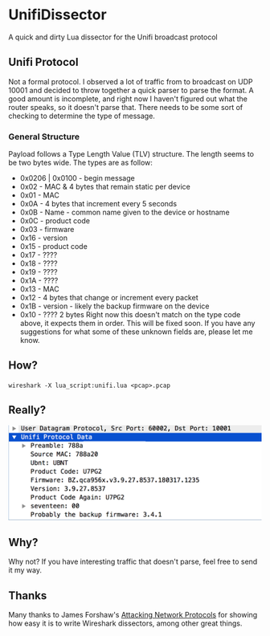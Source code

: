 # UnifiDissector
A quick and dirty Lua dissector for the Unifi broadcast protocol

## Unifi Protocol
Not a formal protocol. I observed a lot of traffic from to broadcast on UDP 10001 and decided to throw together a quick parser to parse the format. A good amount is incomplete, and right now I haven't figured out what the router speaks, so it doesn't parse that. There needs to be some sort of checking to determine the type of message.

### General Structure
Payload follows a Type Length Value (TLV) structure. The length seems to be two bytes wide. The types are as follow:
* 0x0206 | 0x0100 - begin message
* 0x02 - MAC & 4 bytes that remain static per device
* 0x01 - MAC
* 0x0A - 4 bytes that increment every 5 seconds
* 0x0B - Name - common name given to the device or hostname
* 0x0C - product code
* 0x03 - firmware
* 0x16 - version
* 0x15 - product code
* 0x17 - ????
* 0x18 - ????
* 0x19 - ????
* 0x1A - ????
* 0x13 - MAC
* 0x12 - 4 bytes that change or increment every packet
* 0x1B - version - likely the backup firmware on the device
* 0x10 - ???? 2 bytes
Right now this doesn't match on the type code above, it expects them in order. This will be fixed soon. If you have any suggestions for what some of these unknown fields are, please let me know.

## How?
`wireshark -X lua_script:unifi.lua <pcap>.pcap`

## Really?
![lua_dissector_1](/img/unifi_lua_1.png "Yes.")

## Why?
Why not? If you have interesting traffic that doesn't parse, feel free to send it my way.

## Thanks
Many thanks to James Forshaw's [Attacking Network Protocols](https://nostarch.com/networkprotocols) for showing how easy it is to write Wireshark dissectors, among other great things.
